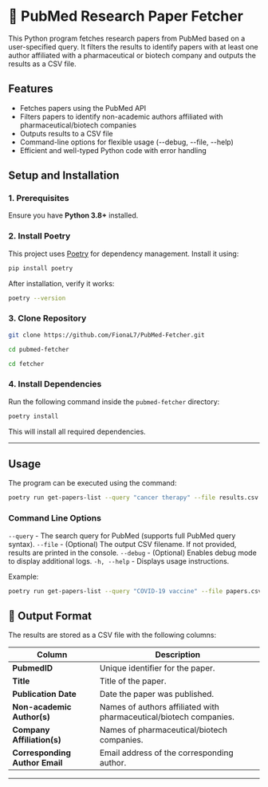 # 🧪 PubMed Research Paper Fetcher

This Python program fetches research papers from PubMed based on a user-specified query. It filters the results to identify papers with at least one author affiliated with a pharmaceutical or biotech company and outputs the results as a CSV file.

## Features

 * Fetches papers using the PubMed API
 * Filters papers to identify non-academic authors affiliated with pharmaceutical/biotech companies
 * Outputs results to a CSV file
 * Command-line options for flexible usage (--debug, --file, --help)
 * Efficient and well-typed Python code with error handling

## Setup and Installation

### 1. Prerequisites

Ensure you have **Python 3.8+** installed.

### 2. Install Poetry

This project uses [Poetry](https://python-poetry.org/) for dependency management. Install it using:

```bash
pip install poetry
```

After installation, verify it works:

```bash
poetry --version
```

### 3. Clone Repository
```bash
git clone https://github.com/FionaL7/PubMed-Fetcher.git
```
```bash         
cd pubmed-fetcher
```
```bash         
cd fetcher
```

### 4. Install Dependencies

Run the following command inside the `pubmed-fetcher` directory:

```bash
poetry install
```

This will install all required dependencies.

---

## Usage

The program can be executed using the command:

```bash
poetry run get-papers-list --query "cancer therapy" --file results.csv
```

### Command Line Options

`--query` - The search query for PubMed (supports full PubMed query syntax).
`--file` - (Optional) The output CSV filename. If not provided, results are printed in the console.
`--debug` - (Optional) Enables debug mode to display additional logs.
`-h, --help` - Displays usage instructions.

Example:

```bash
poetry run get-papers-list --query "COVID-19 vaccine" --file papers.csv
```

## 📁 Output Format

The results are stored as a CSV file with the following columns:

| Column                         | Description                                                        |
| ------------------------------ | ------------------------------------------------------------------ |
| **PubmedID**                   | Unique identifier for the paper.                                   |
| **Title**                      | Title of the paper.                                                |
| **Publication Date**           | Date the paper was published.                                      |
| **Non-academic Author(s)**     | Names of authors affiliated with pharmaceutical/biotech companies. |
| **Company Affiliation(s)**     | Names of pharmaceutical/biotech companies.                         |
| **Corresponding Author Email** | Email address of the corresponding author.                         |

---
